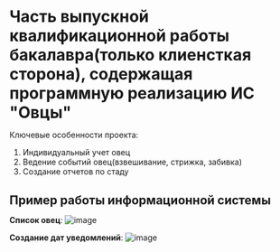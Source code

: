 <h1 style="margin-bottom: 10px;"> Часть выпускной квалификационной работы бакалавра(только клиенсткая сторона), содержащая программную реализацию ИС "Овцы"</h1>

Ключевые особенности проекта:
1. Индивидуальный учет овец
2. Ведение событий овец(взвешивание, стрижка, забивка)
3. Создание отчетов по стаду

<h2 style="margin-bottom: 10px;"> Пример работы информационной системы </h2>

**Список овец**:
![image](https://user-images.githubusercontent.com/20001037/132133553-edb14303-9363-4c83-9498-35bfacb671f0.png)


**Создание дат уведомлений**:
![image](https://user-images.githubusercontent.com/20001037/132133593-909546bf-65bc-44e7-9a7b-2485a66d3864.png)
